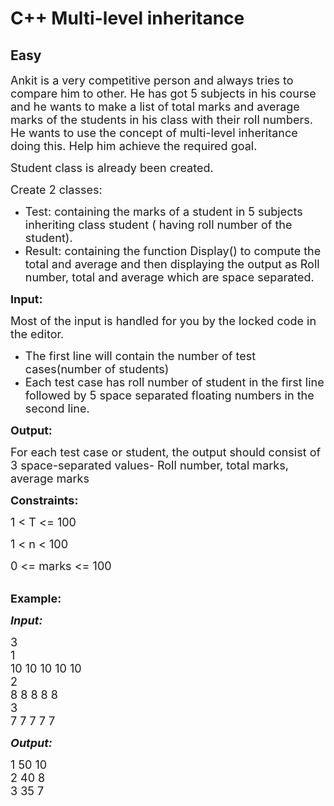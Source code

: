 # C++ Multi-level inheritance
## Easy 
<div class="problem-statement">
                <p></p><p><span style="font-size:18px">Ankit is a very competitive person and always tries to compare him to other. He has got 5 subjects in his course and he wants to make a list of total marks and average marks of the students in his class with their roll numbers. He wants to use the concept of multi-level inheritance doing this. Help him achieve the required goal.&nbsp; &nbsp;</span></p>

<p><span style="font-size:18px">Student class is already been created.</span></p>

<p><span style="font-size:18px">Create 2 classes:</span></p>

<ul>
	<li><span style="font-size:18px">Test: containing the marks of a student in 5 subjects inheriting class&nbsp;student ( having roll number of the student).</span></li>
	<li><span style="font-size:18px">Result: containing the function Display() to compute the total and average and then displaying the output as Roll number, total and average which are space separated.</span></li>
</ul>

<p><span style="font-size:18px"><strong>Input:</strong></span></p>

<p><span style="font-size:18px">Most of the input is handled for you by the locked code in the editor.</span></p>

<ul>
	<li><span style="font-size:18px">The first line will contain the number of test cases(number of students)</span></li>
	<li><span style="font-size:18px">Each test case has roll number of student in the first line followed by 5 space separated floating numbers in the second line.</span></li>
</ul>

<p><span style="font-size:18px"><strong>Output:</strong></span></p>

<p><span style="font-size:18px">For each test case or student, the output should consist of 3 space-separated&nbsp;values- Roll number, total marks, average marks&nbsp;</span></p>

<p><span style="font-size:18px"><strong>Constraints:&nbsp;</strong></span></p>

<p><span style="font-size:18px">1 &lt; T &lt;= 100</span></p>

<p><span style="font-size:18px">1 &lt; n &lt; 100</span></p>

<p><span style="font-size:18px">0 &lt;= marks &lt;= 100</span><br>
&nbsp;</p>

<p><span style="font-size:18px"><strong>Example:</strong></span></p>

<p><span style="font-size:18px"><em><strong>Input:</strong></em></span></p>

<p><span style="font-size:18px">3<br>
1<br>
10 10 10 10 10<br>
2<br>
8 8 8 8 8&nbsp;<br>
3&nbsp;<br>
7 7 7 7 7</span></p>

<p><span style="font-size:18px"><em><strong>Output:</strong></em></span></p>

<p><span style="font-size:18px">1 50 10<br>
2 40 8<br>
3 35 7</span></p>
 <p></p>
            </div>